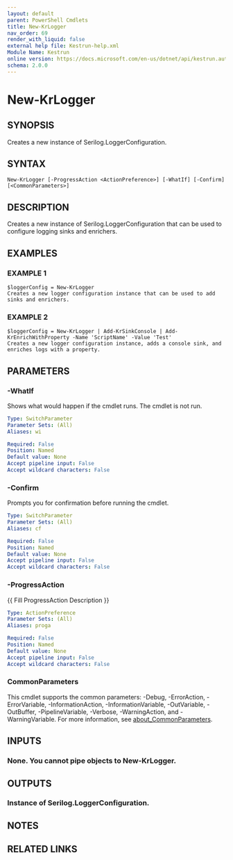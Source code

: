 ```yaml
---
layout: default
parent: PowerShell Cmdlets
title: New-KrLogger
nav_order: 69
render_with_liquid: false
external help file: Kestrun-help.xml
Module Name: Kestrun
online version: https://docs.microsoft.com/en-us/dotnet/api/kestrun.authentication.claimpolicybuilder
schema: 2.0.0
---
```


# New-KrLogger

## SYNOPSIS
Creates a new instance of Serilog.LoggerConfiguration.

## SYNTAX

```
New-KrLogger [-ProgressAction <ActionPreference>] [-WhatIf] [-Confirm] [<CommonParameters>]
```

## DESCRIPTION
Creates a new instance of Serilog.LoggerConfiguration that can be used to configure logging sinks and enrichers.

## EXAMPLES

### EXAMPLE 1
```
$loggerConfig = New-KrLogger
Creates a new logger configuration instance that can be used to add sinks and enrichers.
```

### EXAMPLE 2
```
$loggerConfig = New-KrLogger | Add-KrSinkConsole | Add-KrEnrichWithProperty -Name 'ScriptName' -Value 'Test'
Creates a new logger configuration instance, adds a console sink, and enriches logs with a property.
```

## PARAMETERS

### -WhatIf
Shows what would happen if the cmdlet runs.
The cmdlet is not run.

```yaml
Type: SwitchParameter
Parameter Sets: (All)
Aliases: wi

Required: False
Position: Named
Default value: None
Accept pipeline input: False
Accept wildcard characters: False
```

### -Confirm
Prompts you for confirmation before running the cmdlet.

```yaml
Type: SwitchParameter
Parameter Sets: (All)
Aliases: cf

Required: False
Position: Named
Default value: None
Accept pipeline input: False
Accept wildcard characters: False
```

### -ProgressAction
{{ Fill ProgressAction Description }}

```yaml
Type: ActionPreference
Parameter Sets: (All)
Aliases: proga

Required: False
Position: Named
Default value: None
Accept pipeline input: False
Accept wildcard characters: False
```

### CommonParameters
This cmdlet supports the common parameters: -Debug, -ErrorAction, -ErrorVariable, -InformationAction, -InformationVariable, -OutVariable, -OutBuffer, -PipelineVariable, -Verbose, -WarningAction, and -WarningVariable. For more information, see [about_CommonParameters](http://go.microsoft.com/fwlink/?LinkID=113216).

## INPUTS

### None. You cannot pipe objects to New-KrLogger.
## OUTPUTS

### Instance of Serilog.LoggerConfiguration.
## NOTES

## RELATED LINKS

